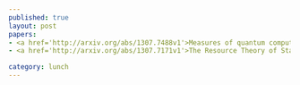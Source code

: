 ```yaml
---
published: true
layout: post
papers:
- <a href='http://arxiv.org/abs/1307.7488v1'>Measures of quantum computing speedup, Papageorgiou2013</a>
- <a href='http://arxiv.org/abs/1307.7171v1'>The Resource Theory of Stabilizer Computation, Papageorgiou2013</a>

category: lunch
---
```

